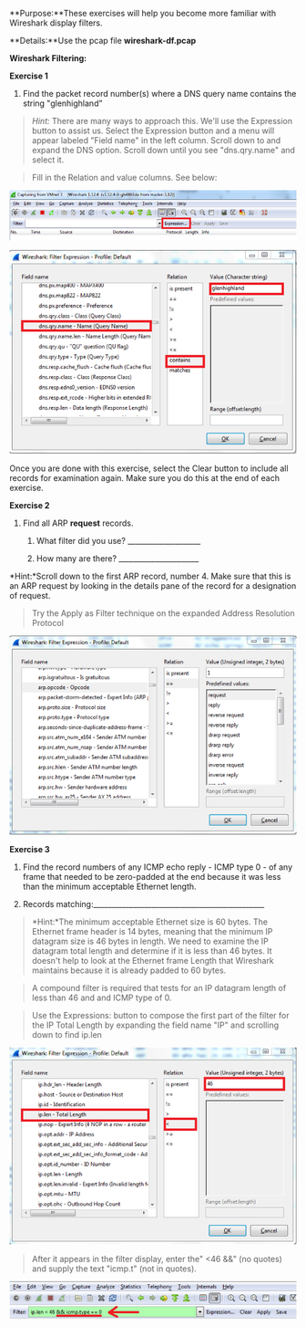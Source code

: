 **Purpose:**These exercises will help you become more familiar with Wireshark
display filters.

**Details:**Use the pcap file **wireshark-df.pcap**

**Wireshark Filtering:**

**Exercise 1**

1.  Find the packet record number(s) where a DNS query name contains the string
    "glenhighland”

>   *Hint:* There are many ways to approach this. We'll use the Expression
>   button to assist us. Select the Expression button and a menu will appear
>   labeled "Field name" in the left column. Scroll down to and expand the DNS
>   option. Scroll down until you see "dns.qry.name" and select it.

>   Fill in the Relation and value columns. See below:

![](media/39a18c150621af1cbf98a18b86b81530.png)

![](media/55e7a448ecc73ed7dfe7e7eb06d6c3e2.png)

Once you are done with this exercise, select the Clear button to include all
records for examination again. Make sure you do this at the end of each
exercise.

**Exercise 2**

1.  Find all ARP **request** records.

    1.  What filter did you use? \___________________\_

    2.  How many are there? \_____________________\_

*Hint:*Scroll down to the first ARP record, number 4. Make sure that this is an
ARP request by looking in the details pane of the record for a designation of
request.

>   Try the Apply as Filter technique on the expanded Address Resolution
>   Protocol

![](media/e8d47eb339178a3c3d5f025e3e0c24fb.png)

**Exercise 3**

1.  Find the record numbers of any ICMP echo reply - ICMP type 0 - of any frame
    that needed to be zero-padded at the end because it was less than the
    minimum acceptable Ethernet length.

2.  Records matching:______________________________________________\_

>   *Hint:*The minimum acceptable Ethernet size is 60 bytes. The Ethernet frame
>   header is 14 bytes, meaning that the minimum IP datagram size is 46 bytes in
>   length. We need to examine the IP datagram total length and determine if it
>   is less than 46 bytes. It doesn't help to look at the Ethernet frame Length
>   that Wireshark maintains because it is already padded to 60 bytes.

>   A compound filter is required that tests for an IP datagram length of less
>   than 46 and and ICMP type of 0.

>   Use the Expressions: button to compose the first part of the filter for the
>   IP Total Length by expanding the field name "IP" and scrolling down to find
>   ip.len

![](media/4fd02507f15ece16f5f6fcd003819031.png)

>   After it appears in the filter display, enter the" \<46 &&" (no quotes) and
>   supply the text "icmp.t" (not in quotes).

![](media/fb0e3989b0b8a804ff78fb1aef5e8bda.png)
